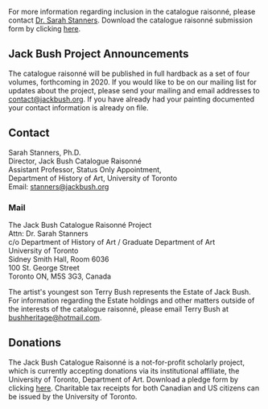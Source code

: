 For more information regarding inclusion in the catalogue raisonné, please
contact [Dr. Sarah Stanners][1]. Download the catalogue raisonné submission form
by clicking [here][2].

Jack Bush Project Announcements
-------------------------------

The catalogue raisonné will be published in full hardback as a set of four
volumes, forthcoming in 2020. If you would like to be on our mailing list for
updates about the project, please send your mailing and email addresses to
<contact@jackbush.org>. If you have already had your painting documented your
contact information is already on file.

Contact
-------

Sarah Stanners, Ph.D.  
Director, Jack Bush Catalogue Raisonné  
Assistant Professor, Status Only Appointment,  
Department of History of Art, University of Toronto  
Email:  <stanners@jackbush.org>

### Mail

The Jack Bush Catalogue Raisonné Project  
Attn: Dr. Sarah Stanners  
c/o Department of History of Art / Graduate Department of Art  
University of Toronto  
Sidney Smith Hall, Room 6036  
100 St. George Street  
Toronto ON,  M5S 3G3, Canada

The artist's youngest son Terry Bush represents the Estate of Jack Bush. For
information regarding the Estate holdings and other matters outside of the
interests of the catalogue raisonné, please email Terry Bush at
<bushheritage@hotmail.com>.

Donations
---------

The Jack Bush Catalogue Raisonné is a not-for-profit scholarly project, which is
currently accepting donations via its institutional affiliate, the University of
Toronto, Department of Art. Download a pledge form by clicking [here][3].
Charitable tax receipts for both Canadian and US citizens can be issued by the
University of Toronto.


[1]: mailto:stanners@jackbush.org
[2]: /media/forms/JBCR_Submission_Form.pdf
[3]: /media/forms/JBCR_Pledge_Form.doc
